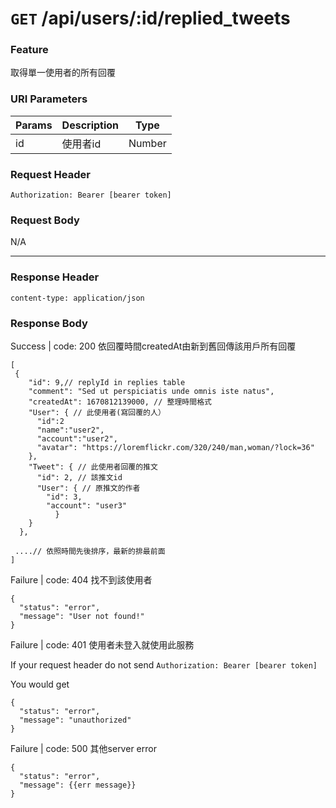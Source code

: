 # `GET` /api/users/:id/replied_tweets

### Feature

取得單一使用者的所有回覆

### URI Parameters

| Params | Description | Type |
| --- | --- | --- |
| id | 使用者id | Number |

### Request Header

```
Authorization: Bearer [bearer token]
```

### Request Body

N/A

---

### Response Header

```
content-type: application/json
```

### Response Body

Success | code: 200 依回覆時間createdAt由新到舊回傳該用戶所有回覆

```
[
 {
    "id": 9,// replyId in replies table
    "comment": "Sed ut perspiciatis unde omnis iste natus",
    "createdAt": 1670812139000, // 整理時間格式
    "User": { // 此使用者(寫回覆的人）
      "id":2
      "name":"user2",
      "account":"user2",
      "avatar": "https://loremflickr.com/320/240/man,woman/?lock=36"
    },
    "Tweet": { // 此使用者回覆的推文
      "id": 2, // 該推文id
      "User": { // 原推文的作者
        "id": 3, 
        "account": "user3"
		  }
    }	
  },
	
 ....// 依照時間先後排序，最新的排最前面
]

```

Failure | code: 404 找不到該使用者

```
{
  "status": "error",
  "message": "User not found!"
}
```

Failure | code: 401 使用者未登入就使用此服務

If your request header do not send
`Authorization: Bearer [bearer token]`

You would get

```
{
  "status": "error",
  "message": "unauthorized"
}
```

Failure | code: 500 其他server error

```
{
  "status": "error",
  "message": {{err message}}
}
```